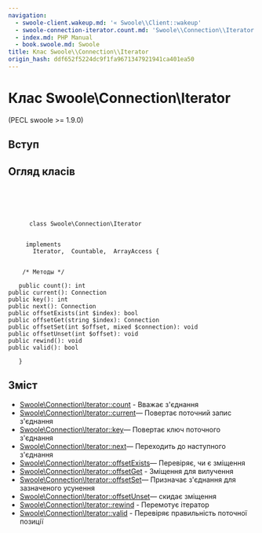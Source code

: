```yaml
---
navigation:
  - swoole-client.wakeup.md: '« Swoole\\Client::wakeup'
  - swoole-connection-iterator.count.md: 'Swoole\\Connection\\Iterator::count »'
  - index.md: PHP Manual
  - book.swoole.md: Swoole
title: Клас Swoole\\Connection\\Iterator
origin_hash: ddf652f5224dc9f1fa9671347921941ca401ea50
---
```

# Клас Swoole\\Connection\\Iterator

(PECL swoole >= 1.9.0)

## Вступ

## Огляд класів

```classsynopsis



    
     
      class Swoole\Connection\Iterator
     

     implements 
       Iterator,  Countable,  ArrayAccess {


    /* Методы */
    
   public count(): int
public current(): Connection
public key(): int
public next(): Connection
public offsetExists(int $index): bool
public offsetGet(string $index): Connection
public offsetSet(int $offset, mixed $connection): void
public offsetUnset(int $offset): void
public rewind(): void
public valid(): bool

   }
```

## Зміст

-   [Swoole\\Connection\\Iterator::count](swoole-connection-iterator.count.md) \- Вважає з'єднання
-   [Swoole\\Connection\\Iterator::current](swoole-connection-iterator.current.md)— Повертає поточний запис з'єднання
-   [Swoole\\Connection\\Iterator::key](swoole-connection-iterator.key.md)— Повертає ключ поточного з'єднання
-   [Swoole\\Connection\\Iterator::next](swoole-connection-iterator.next.md)— Переходить до наступного з'єднання
-   [Swoole\\Connection\\Iterator::offsetExists](swoole-connection-iterator.offsetexists.md)— Перевіряє, чи є зміщення
-   [Swoole\\Connection\\Iterator::offsetGet](swoole-connection-iterator.offsetget.md) \- Зміщення для вилучення
-   [Swoole\\Connection\\Iterator::offsetSet](swoole-connection-iterator.offsetset.md)— Призначає з'єднання для зазначеного усунення
-   [Swoole\\Connection\\Iterator::offsetUnset](swoole-connection-iterator.offsetunset.md)— скидає зміщення
-   [Swoole\\Connection\\Iterator::rewind](swoole-connection-iterator.rewind.md) \- Перемотує ітератор
-   [Swoole\\Connection\\Iterator::valid](swoole-connection-iterator.valid.md) \- Перевіряє правильність поточної позиції
